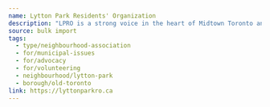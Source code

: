 ```yaml
---
name: Lytton Park Residents' Organization
description: "LPRO is a strong voice in the heart of Midtown Toronto and one of the city's most active residents groups. Inform. Connect. Advocate."
source: bulk import
tags:
  - type/neighbourhood-association
  - for/municipal-issues
  - for/advocacy
  - for/volunteering
  - neighbourhood/lytton-park
  - borough/old-toronto
link: https://lyttonparkro.ca
---
```


<!-- Community added via bulk import -->

